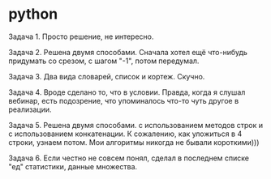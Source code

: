 # python

Задача 1. Просто решение, не интересно.

Задача 2. Решена двумя способами. Сначала хотел ещё что-нибудь придумать со срезом, с шагом "-1", потом передумал.

Задача 3. Два вида словарей, список и кортеж. Скучно.

Задача 4. Вроде сделано то, что в условии. Правда, когда я слушал вебинар, есть подозрение, что упоминалось что-то чуть другое в реализации.

Задача 5. Решена двумя способами. с использованием методов строк и с использованием конкатенации. К сожалению, как уложиться в 4 строки, узнаем потом. Мои алгоритмы никогда не бывали короткими)))

Задача 6. Если честно не совсем понял, сделал в последнем списке "ед" статистики, данные множества.